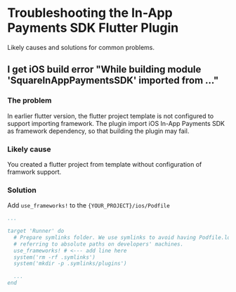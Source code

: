 # Troubleshooting the In-App Payments SDK Flutter Plugin

Likely causes and solutions for common problems.

## I get iOS build error "While building module 'SquareInAppPaymentsSDK' imported from ..."

### The problem

In earlier flutter version, the flutter project template is not configured to support importing framework.
The plugin import iOS In-App Payments SDK as framework dependency, so that building the plugin may fail.

### Likely cause

You created a flutter project from template without configuration of framwork support.

### Solution

Add `use_frameworks!` to the `{YOUR_PROJECT}/ios/Podfile`

```yaml
...

target 'Runner' do
  # Prepare symlinks folder. We use symlinks to avoid having Podfile.lock
  # referring to absolute paths on developers' machines.
  use_frameworks! # <--- add line here
  system('rm -rf .symlinks')
  system('mkdir -p .symlinks/plugins')

  ...
end
```
